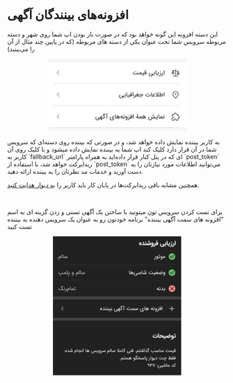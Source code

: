 # افزونه‌های بینندگان آگهی

این دسته افزونه این گونه خواهد بود که در صورت باز بودن اپ شما روی شهر و دسته مربوطه سرویس شما تحت عنوان یکی از دسته های
مربوطه (که در پایین چند مثال از آن را می‌بینید)

<div align="center">
  
![مسیر ارائهٔ خدمات در آگهی](../static/img/demand_addon.jpeg)

</div>
به کاربر بیننده نمایش داده خواهد شد، و در صورتی که بیننده روی دسته‌ای که سرویس شما در آن قرار دارد کلیک کند اپ شما به بیننده نمایش داده میشود و با کلیک روی آن کاربر به `fallback_url` ای که در پنل کنار قرار داده‌اید به همراه پارامتر `post_token` ریدایرکت خواهد شد، با استفاده از `post_token` می‌توانید اطلاعات مورد نیازتان را به دست آورید و خدمات مد نظرتان را به بیننده ارائه دهید.

همچنین مشابه باقی ریدایرکت‌ها در پایان کار باید کاربر را [به دیوار هدایت کنید](../flow/completion.md).

<br />

برای تست کردن سرویس تون میتونید با ساختن یک آگهی تستی و زدن گزینه ای به اسم
"افزونه های سمت آگهی بیننده"
برنامه خودتون رو به عنوان یک سرویس دهنده به بیننده تست کنید

<div align="center">
  
![مسیر ارائهٔ خدمات در آگهی](../static/img/test_demand.jpeg)

</div>

